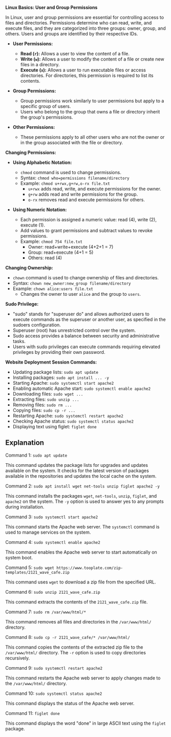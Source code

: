 **Linux Basics: User and Group Permissions**

In Linux, user and group permissions are essential for controlling access to files and directories. Permissions determine who can read, write, and execute files, and they are categorized into three groups: owner, group, and others. Users and groups are identified by their respective IDs.

- **User Permissions:**
  - **Read (`r`):** Allows a user to view the content of a file.
  - **Write (`w`):** Allows a user to modify the content of a file or create new files in a directory.
  - **Execute (`x`):** Allows a user to run executable files or access directories. For directories, this permission is required to list its contents.

- **Group Permissions:**
  - Group permissions work similarly to user permissions but apply to a specific group of users.
  - Users who belong to the group that owns a file or directory inherit the group's permissions.

- **Other Permissions:**
  - These permissions apply to all other users who are not the owner or in the group associated with the file or directory.

**Changing Permissions:**
- **Using Alphabetic Notation:**
  - `chmod` command is used to change permissions.
  - Syntax: `chmod who=permissions filename/directory`
  - Example: `chmod u+rwx,g+rw,o-rx file.txt`
    - `u+rwx` adds read, write, and execute permissions for the owner.
    - `g+rw` adds read and write permissions for the group.
    - `o-rx` removes read and execute permissions for others.

- **Using Numeric Notation:**
  - Each permission is assigned a numeric value: read (4), write (2), execute (1).
  - Add values to grant permissions and subtract values to revoke permissions.
  - Example: `chmod 754 file.txt`
    - Owner: read+write+execute (4+2+1 = 7)
    - Group: read+execute (4+1 = 5)
    - Others: read (4)

**Changing Ownership:**
- `chown` command is used to change ownership of files and directories.
- Syntax: `chown new_owner:new_group filename/directory`
- Example: `chown alice:users file.txt`
  - Changes the owner to user `alice` and the group to `users`.

**Sudo Privilege:**
- "sudo" stands for "superuser do" and allows authorized users to execute commands as the superuser or another user, as specified in the sudoers configuration.
- Superuser (root) has unrestricted control over the system.
- Sudo access provides a balance between security and administrative tasks.
- Users with sudo privileges can execute commands requiring elevated privileges by providing their own password.

**Website Deployment Session Commands:**
- Updating package lists: `sudo apt update`
- Installing packages: `sudo apt install ... -y`
- Starting Apache: `sudo systemctl start apache2`
- Enabling automatic Apache start: `sudo systemctl enable apache2`
- Downloading files: `sudo wget ...`
- Extracting files: `sudo unzip ...`
- Removing files: `sudo rm ...`
- Copying files: `sudo cp -r ...`
- Restarting Apache: `sudo systemctl restart apache2`
- Checking Apache status: `sudo systemctl status apache2`
- Displaying text using figlet: `figlet done`

## Explanation
 
Command 1: `sudo apt update`

This command updates the package lists for upgrades and updates available on the system. It checks for the latest version of packages available in the repositories and updates the local cache on the system.

Command 2: `sudo apt install wget net-tools unzip figlet apache2 -y`

This command installs the packages `wget`, `net-tools`, `unzip`, `figlet`, and `apache2` on the system. The `-y` option is used to answer yes to any prompts during installation.

Command 3: `sudo systemctl start apache2`

This command starts the Apache web server. The `systemctl` command is used to manage services on the system.

Command 4: `sudo systemctl enable apache2`

This command enables the Apache web server to start automatically on system boot.

Command 5: `sudo wget https://www.tooplate.com/zip-templates/2121_wave_cafe.zip`

This command uses `wget` to download a zip file from the specified URL.

Command 6: `sudo unzip 2121_wave_cafe.zip`

This command extracts the contents of the `2121_wave_cafe.zip` file.

Command 7: `sudo rm /var/www/html/*`

This command removes all files and directories in the `/var/www/html/` directory.

Command 8: `sudo cp -r 2121_wave_cafe/* /var/www/html/`

This command copies the contents of the extracted zip file to the `/var/www/html/` directory. The `-r` option is used to copy directories recursively.

Command 9: `sudo systemctl restart apache2`

This command restarts the Apache web server to apply changes made to the `/var/www/html/` directory.

Command 10: `sudo systemctl status apache2`

This command displays the status of the Apache web server.

Command 11: `figlet done`

This command displays the word "done" in large ASCII text using the `figlet` package.
